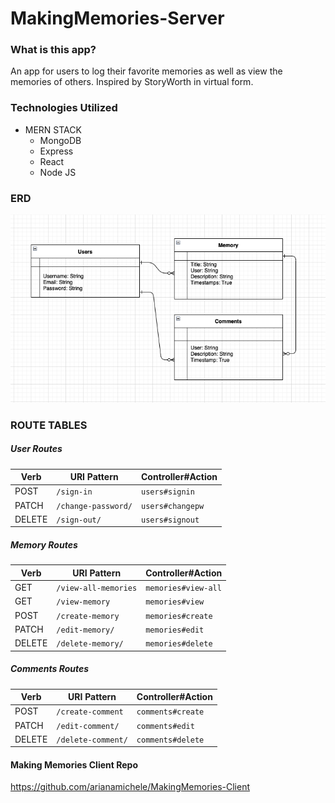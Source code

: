 # MakingMemories-Server

### What is this app?
An app for users to log their favorite memories as well as view the memories of others. Inspired by StoryWorth in virtual form.

### Technologies Utilized
- MERN STACK
  - MongoDB
  - Express
  - React
  - Node JS

### ERD
![](Images/erd.png)

### ROUTE TABLES

##### User Routes

| Verb   | URI Pattern            | Controller#Action |
|--------|------------------------|-------------------|
| POST   | `/sign-in`             | `users#signin`    |
| PATCH  | `/change-password/`    | `users#changepw`  |
| DELETE | `/sign-out/`           | `users#signout`   |

#####  Memory Routes

| Verb   | URI Pattern            | Controller#Action |
|--------|------------------------|-------------------|
| GET    | `/view-all-memories` | `memories#view-all` |
| GET    | `/view-memory`        | `memories#view`    |
| POST   | `/create-memory`      | `memories#create`  |
| PATCH  | `/edit-memory/`       | `memories#edit`    |
| DELETE | `/delete-memory/`     | `memories#delete`  |

##### Comments Routes

| Verb   | URI Pattern            | Controller#Action |
|--------|------------------------|-------------------|
| POST   | `/create-comment`      | `comments#create` |
| PATCH  | `/edit-comment/`       | `comments#edit`   |
| DELETE | `/delete-comment/`     | `comments#delete` |

#### Making Memories Client Repo
https://github.com/arianamichele/MakingMemories-Client